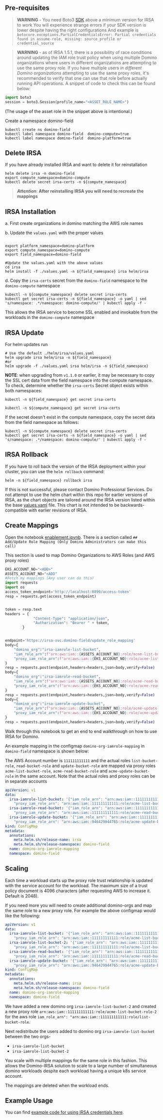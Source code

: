 ## Pre-requisites

> **WARNING** -  You need Boto3 [SDK](https://docs.aws.amazon.com/eks/latest/userguide/iam-roles-for-service-accounts-minimum-sdk.html) above a minimum version for IRSA to work
> You will experience strange errors if your SDK version is lower despite having the right configurations
> And example is `botocore.exceptions.PartialCredentialsError: Partial credentials found in assume-role, missing: source_profile or credential_source`

> **WARNING** - as of IRSA 1.5.1, there is a possibility of race conditions around updating the IAM role trust policy when using multiple Domino organizations where users in 
> different organizations are attempting to use the same proxy role. If you have multiple users _in different Domino organizations_ attempting to use the same proxy roles, 
> it's recommended to verify that one can use that role before actually running API operations. A snippet of code to check this can be found below:

```python
import boto3
session = boto3.Session(profile_name="<ASSET_ROLE_NAME>")
```

(The usage of the asset role in the snippet above is intentional.)

Create a namespace domino-field

```shell
kubectl create ns domino-field
kubectl label namespace domino-field  domino-compute=true
kubectl label namespace domino-field  domino-platform=true
```

## Delete IRSA
If you have already installed IRSA and want to delete it for reinstallation

```shell
helm delete irsa -n domino-field
export compute_namespace=domino-compute
kubectl delete secret irsa-certs -n ${compute_namespace}
```
> ***Attention***:  **After reinstalling IRSA you will need to recreate the mappings**

## IRSA Installation

a. First create organizations in domino matching the AWS role names

b. Update the `values.yaml` with the proper values

```shell

export platform_namespace=domino-platform
export compute_namespace=domino-compute
export field_namespace=domino-field

#Update the values.yaml with the above values
cd irsa
helm install -f ./values.yaml -n ${field_namespace} irsa helm/irsa
```

d. Copy the `irsa-certs` secret from the `domino-field` namespace to the `domino-compute` namespace
```shell
kubectl -n ${compute_namespace} delete secret irsa-certs
kubectl get secret irsa-certs -n ${field_namespace} -o yaml | sed 's/namespace: .*/namespace: domino-compute/' | kubectl apply -f -
```
This allows the IRSA service to become SSL enabled and invokable from the workloads in the `domino-compute` namespace

## IRSA Update

For helm updates run 
```shell
# Use the default ./helm/irsa/values.yaml
helm upgrade irsa helm/irsa -n ${field_namespace}
#or
helm upgrade -f ./values.yaml irsa helm/irsa -n ${field_namespace}
```

**NOTE**: when upgrading from `v1.1.0` or earlier, it may be necessary to copy the SSL cert data from the field namespace into the compute namespace. To check, determine whether the `irsa-certs` Secret object exists within both namespaces:

```shell
kubectl -n ${field_namespace} get secret irsa-certs 
```

```shell
kubectl -n ${compute_namespace} get secret irsa-certs
```

If the secret doesn't exist in the compute namespace, copy the secret data from the field namespace as follows:

```shell
kubectl -n ${compute_namespace} delete secret irsa-certs
kubectl get secret irsa-certs -n ${field_namespace} -o yaml | sed 's/namespace: .*/namespace: domino-compute/' | kubectl apply -f -
```

## IRSA Rollback

If you have to roll back the version of the IRSA deployment within your cluster, you can use the `helm rollback` command:

```shell
helm -n ${field_namespace} rollback irsa
```

If this is not successful, please contact Domino Professional Services. Do not attempt to use the helm chart within this repo for earlier versions of IRSA, as the chart objects are tailored around the IRSA version listed within the base [values.yaml](./helm/values.yaml) file. This chart is not intended to be backwards-compatible with earlier revisions of IRSA.

## Create Mappings

Open the notebook [enablement.ipynb](./enablement.ipynb). There is a section called `## Add/Update Role Mapping (Only Domino Administrators can make this call)`

This section is used to map Domino Organizations to AWS Roles (and AWS proxy roles)
```python
EKS_ACCOUNT_NO="<ADD>"
ASSETS_ACCOUNT_NO="<ADD"
#Fetch my mappings (Any user can do this)
import requests
import os
access_token_endpoint='http://localhost:8899/access-token'
resp = requests.get(access_token_endpoint)


token = resp.text
headers = {
             "Content-Type": "application/json",
             "Authorization": "Bearer " + token,
        }


endpoint='https://irsa-svc.domino-field/update_role_mapping'
body={
    "domino_org":"irsa-iamrole-list-bucket",
    "iam_role_arn":f"arn:aws:iam::{ASSETS_ACCOUNT_NO}:role/acme-list-bucket-role",
    "proxy_iam_role_arn":f"arn:aws:iam::{EKS_ACCOUNT_NO}:role/acme-list-bucket-role"
}
resp = requests.post(endpoint,headers=headers,json=body,verify=False)
body={
    "domino_org":"irsa-iamrole-read-bucket",
    "iam_role_arn":f"arn:aws:iam::{ASSETS_ACCOUNT_NO}:role/acme-read-bucket-role",
    "proxy_iam_role_arn":f"arn:aws:iam::{EKS_ACCOUNT_NO}:role/acme-read-bucket-role"
}
resp = requests.post(endpoint,headers=headers,json=body,verify=False)
body={
    "domino_org":"irsa-iamrole-update-bucket",
    "iam_role_arn":f"arn:aws:iam::{ASSETS_ACCOUNT_NO}:role/acme-update-bucket-role",
    "proxy_iam_role_arn":f"arn:aws:iam::{EKS_ACCOUNT_NO}:role/acme-update-bucket-role"
}
resp = requests.post(endpoint,headers=headers,json=body,verify=False)

```

Walk through this notebook to get an end to end walkthrough on how to use IRSA for Domino.

An example mapping in the configmap `domino-org-iamrole-mapping` in `domino-field` namespace is shown below:

The AWS Account number is `111111111111` and the actual roles `list-bucket-role`, `read-bucket-role` and 
`update-bucket-role` are mapped via proxy roles `acme-list-bucket-role`, `acme-read-bucket-role` and 
`acme-update-bucket-role` in the same account. Note that the actual roles and proxy roles can be in separate accounts


```yaml
apiVersion: v1
data:
  irsa-iamrole-list-bucket: '{"iam_role_arn": "arn:aws:iam::111111111111:role/list-bucket-role",
    "proxy_iam_role_arn": "arn:aws:iam::111111111111:role/acme-list-bucket-role"}'
  irsa-iamrole-read-bucket: '{"iam_role_arn": "arn:aws:iam::111111111111:role/read-bucket-role",
    "proxy_iam_role_arn": "arn:aws:iam::111111111111:role/acme-read-bucket-role"}'
  irsa-iamrole-update-bucket: '{"iam_role_arn": "arn:aws:iam::111111111111:role/update-bucket-role",
    "proxy_iam_role_arn": "arn:aws:iam::946429944765:role/acme-update-bucket-role"}'
kind: ConfigMap
metadata:
  annotations:
    meta.helm.sh/release-name: irsa
    meta.helm.sh/release-namespace: domino-field  
  name: domino-org-iamrole-mapping
  namespace: domino-field
```

## Scaling

Each time a workload starts up the proxy role trust relationship is updated with the service account for the workload.
The maximum size of a trust policy document is 4096 characters (after requesting AWS to increase it. Default is 2048).

If you need more you will need to create additional domino-orgs and map the same role to a new proxy role. For example 
the above configmap would like the following:

```yaml
apiVersion: v1
data:
  irsa-iamrole-list-bucket: '{"iam_role_arn": "arn:aws:iam::111111111111:role/list-bucket-role",
    "proxy_iam_role_arn": "arn:aws:iam::111111111111:role/acme-list-bucket-role"}'
  irsa-iamrole-list-bucket-2: '{"iam_role_arn": "arn:aws:iam::111111111111:role/list-bucket-role",
    "proxy_iam_role_arn": "arn:aws:iam::111111111111:role/acme-list-bucket-role-2"}'
  irsa-iamrole-read-bucket: '{"iam_role_arn": "arn:aws:iam::111111111111:role/read-bucket-role",
    "proxy_iam_role_arn": "arn:aws:iam::111111111111:role/acme-read-bucket-role"}'
  irsa-iamrole-update-bucket: '{"iam_role_arn": "arn:aws:iam::111111111111:role/update-bucket-role",
    "proxy_iam_role_arn": "arn:aws:iam::946429944765:role/acme-update-bucket-role"}'
kind: ConfigMap
metadata:
  annotations:
    meta.helm.sh/release-name: irsa
    meta.helm.sh/release-namespace: domino-field  
  name: domino-org-iamrole-mapping
  namespace: domino-field
```

We have added a new domino org `irsa-iamrole-list-bucket-2` and created a new proxy role `arn:aws:iam::111111111111:role/acme-list-bucket-role-2`
for the aws role `iam_role_arn": "arn:aws:iam::111111111111:role/list-bucket-role`.

Next redistribute the users added to domino org `irsa-iamrole-list-bucket` between the two orgs-
- `irsa-iamrole-list-bucket`
- `irsa-iamrole-list-bucket-2`

You scale with multiple mappings for the same role in this fashion. This allows the Domino-IRSA solution to scale to
a large number of simultaneous domino workloads despite each workload having a unique k8s service account.

The mappings are deleted when the workload ends.

## Example Usage

You can find [example code for using IRSA credentials here](https://github.com/dominodatalab/ray-scaling/blob/main/ray-benchmarks.ipynb).
